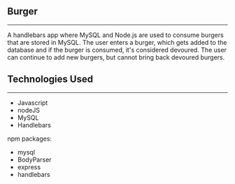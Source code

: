 ## Burger

---

A handlebars app where MySQL and Node.js are used to consume burgers that are stored in MySQL. The user enters a burger, which gets added to the database and if the burger is consumed, it's considered devoured. The user can continue to add new burgers, but cannot bring back devoured burgers.

## Technologies Used

---

- Javascript
- nodeJS
- MySQL
- Handlebars

npm packages:

- mysql
- BodyParser
- express
- handlebars
